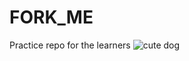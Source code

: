 # FORK_ME
Practice repo for the learners
![cute dog](https://avatars.slack-edge.com/2018-08-17/419403887367_b8bdc08f13a40ee9f524_512.png)
